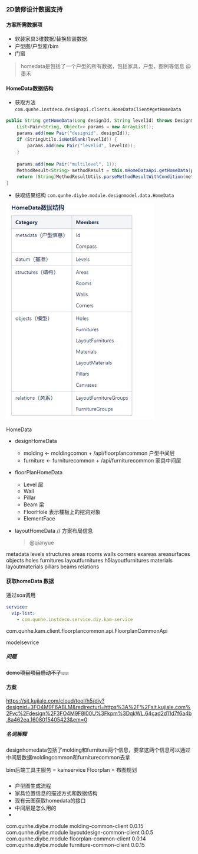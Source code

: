 
### 2D装修设计数据支持

#### 方案所需数据项

- 软装家具3维数据/替换软装数据
- 户型图/户型库/bim
- 门窗


> homedata是包括了一个户型的所有数据，包括家具，户型，图例等信息 @墨禾 

#### HomeData数据结构

- 获取方法 `com.qunhe.instdeco.designapi.clients.HomeDataClient#getHomeData`
```java
public String getHomeData(Long designId, String levelId) throws DesignServiceException {
    List<Pair<String, Object>> params = new ArrayList();
    params.add(new Pair("designid", designId));
    if (StringUtils.isNotBlank(levelId)) {
        params.add(new Pair("levelid", levelId));
    }

    params.add(new Pair("multilevel", 1));
    MethodResult<String> methodResult = this.mHomeDataApi.getHomeData(params);
    return (String)MethodResultUtils.parseMethodResultWithCondition(methodResult);
}
```
- 获取结果结构
`com.qunhe.diybe.module.designmodel.data.HomeData` 

![HomeData数据结构](./bak/homedata.png 'HomeData数据结构')


HomeData
- designHomeData
    - molding <- moldingcomon + /api/floorplancommon 户型中间层
    - furniture <- furniturecommon + /api/furniturecommon 家具中间层

- floorPlanHomeData
    - Level 层
    - Wall 
    - Pillar 
    - Beam 梁
    - FloorHole  表示楼板上的挖洞对象
    - ElementFace 

- layoutHomeData // 方案布局信息
    > @qianyue


metadata
levels
structures
 areas
 rooms
 walls
 corners
 exareas
 areasurfaces
objects
 holes
 furnitures
 layoutfurnitures
 h5layoutfurnitures
 materials
 layoutmaterials
 pillars
 beams
relations
 

#### 获取homeData 数据
通过soa调用
```yml
service:
  vip-list:
    - com.qunhe.instdeco.service.diy.kam-service
```
com.qunhe.kam.client.floorplancommon.api.FloorplanCommonApi


modelsevrice


##### 问题
 ~~demo项目项目启动不了.....~~

#### 方案
https://sit.kujiale.com/cloud/tool/h5/diy?designid=3FO4M9F6ABLM&redirecturl=https%3A%2F%2Fsit.kujiale.com%2Fvc%2Fdesign%2F3FO4M9F8I00U%3Fkpm%3DqkWL.64cad2d11d7f6a4b.8a462ea.1608015405423&em=0


##### 名词解释
designhomedata包括了molding和furniture两个信息，要拿这两个信息可以通过中间层数据moldingcommon和furniturecommon去拿

bim后端工具主服务 = kamservice
Floorplan = 布图规划

###

- 户型图生成流程
- 家具位置信息的描述方式和数据结构
- 现有云图获取homedata的接口
- 中间层是怎么用的
- 


<dependency>
    <groupId>com.qunhe.diybe.module</groupId>
    <artifactId>molding-common-client</artifactId>
    <version>0.0.15</version>
</dependency>

<dependency>
    <groupId>com.qunhe.diybe.module</groupId>
    <artifactId>layoutdesign-common-client</artifactId>
    <version>0.0.5</version>
</dependency>
 <dependency>
    <groupId>com.qunhe.diybe.module</groupId>
    <artifactId>floorplan-common-client</artifactId>
    <version>0.0.14</version>
</dependency>

 <dependency>
    <groupId>com.qunhe.diybe.module</groupId>
    <artifactId>furniture-common-client</artifactId>
    <version>0.0.15</version>
</dependency>
